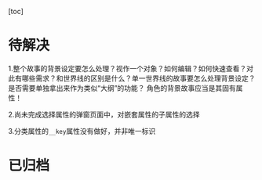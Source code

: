 [toc]

# 待解决

1.整个故事的背景设定要怎么处理？视作一个对象？如何编辑？如何快速查看？对此有哪些需求？和世界线的区别是什么？单一世界线的故事要怎么处理背景设定？是否需要单独拿出来作为类似“大纲”的功能？
角色的背景故事应当是其固有属性！

2.尚未完成选择属性的弹窗页面中，对嵌套属性的子属性的选择

3.分类属性的`__key`属性没有做好，并非唯一标识

# 已归档